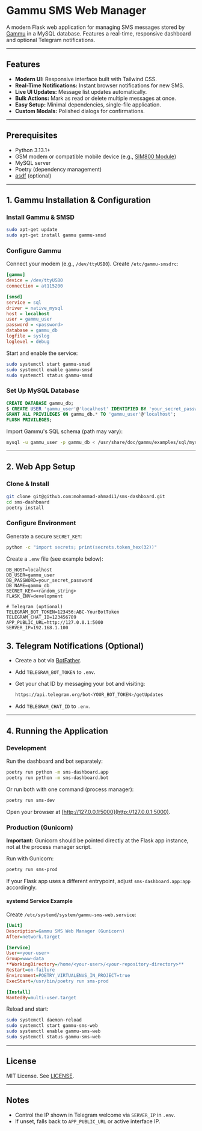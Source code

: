 
# Gammu SMS Web Manager

A modern Flask web application for managing SMS messages stored by [Gammu](https://wammu.eu/gammu/) in a MySQL database. Features a real-time, responsive dashboard and optional Telegram notifications.

---

## Features

- **Modern UI:** Responsive interface built with Tailwind CSS.
- **Real-Time Notifications:** Instant browser notifications for new SMS.
- **Live UI Updates:** Message list updates automatically.
- **Bulk Actions:** Mark as read or delete multiple messages at once.
- **Easy Setup:** Minimal dependencies, single-file application.
- **Custom Modals:** Polished dialogs for confirmations.

---

## Prerequisites

- Python 3.13.1+
- GSM modem or compatible mobile device (e.g., [SIM800 Module](https://de.aliexpress.com/item/4000890352364.html?spm=a2g0o.order_list.order_list_main.5.53971802mb0CD6&gatewayAdapt=glo2deu))
- MySQL server
- Poetry (dependency management)
- [asdf](https://asdf-vm.com/) (optional)

---

## 1. Gammu Installation & Configuration

### Install Gammu & SMSD

```bash
sudo apt-get update
sudo apt-get install gammu gammu-smsd
```

### Configure Gammu

Connect your modem (e.g., `/dev/ttyUSB0`). Create `/etc/gammu-smsdrc`:

```ini
[gammu]
device = /dev/ttyUSB0
connection = at115200

[smsd]
service = sql
driver = native_mysql
host = localhost
user = gammu_user
password = <password>
database = gammu_db
logfile = syslog
loglevel = debug
```

Start and enable the service:

```bash
sudo systemctl start gammu-smsd
sudo systemctl enable gammu-smsd
sudo systemctl status gammu-smsd
```

### Set Up MySQL Database

```sql
CREATE DATABASE gammu_db;
$ CREATE USER 'gammu_user'@'localhost' IDENTIFIED BY 'your_secret_password';
GRANT ALL PRIVILEGES ON gammu_db.* TO 'gammu_user'@'localhost';
FLUSH PRIVILEGES;
```

Import Gammu's SQL schema (path may vary):

```bash
mysql -u gammu_user -p gammu_db < /usr/share/doc/gammu/examples/sql/mysql.sql
```

---

## 2. Web App Setup

### Clone & Install

```bash
git clone git@github.com:mohammad-ahmadi1/sms-dashboard.git
cd sms-dashboard
poetry install
```

### Configure Environment

Generate a secure `SECRET_KEY`:

```bash
python -c "import secrets; print(secrets.token_hex(32))"
```

Create a `.env` file (see example below):

```env
DB_HOST=localhost
DB_USER=gammu_user
DB_PASSWORD=your_secret_password
DB_NAME=gammu_db
SECRET_KEY=<random_string>
FLASK_ENV=development

# Telegram (optional)
TELEGRAM_BOT_TOKEN=123456:ABC-YourBotToken
TELEGRAM_CHAT_ID=123456789
APP_PUBLIC_URL=http://127.0.0.1:5000
SERVER_IP=192.168.1.100
```

## 3. Telegram Notifications (Optional)

- Create a bot via [BotFather](https://t.me/botfather).
- Add `TELEGRAM_BOT_TOKEN` to `.env`.
- Get your chat ID by messaging your bot and visiting:
  
  ```bash
  https://api.telegram.org/bot<YOUR_BOT_TOKEN>/getUpdates
  ```

- Add `TELEGRAM_CHAT_ID` to `.env`.

---

## 4. Running the Application

### Development

Run the dashboard and bot separately:

```bash
poetry run python -m sms-dashboard.app
poetry run python -m sms-dashboard.bot
```

Or run both with one command (process manager):

```bash
poetry run sms-dev
```

Open your browser at [http://127.0.0.1:5000](http://127.0.0.1:5000).

### Production (Gunicorn)

**Important:** Gunicorn should be pointed directly at the Flask app instance, not at the process manager script.

Run with Gunicorn:

```bash
poetry run sms-prod
```

If your Flask app uses a different entrypoint, adjust `sms-dashboard.app:app` accordingly.

#### systemd Service Example

Create `/etc/systemd/system/gammu-sms-web.service`:

```ini
[Unit]
Description=Gammu SMS Web Manager (Gunicorn)
After=network.target

[Service]
User=<your-user>
Group=www-data
**WorkingDirectory=/home/<your-user>/<your-repository-directory>**
Restart=on-failure
Environment=POETRY_VIRTUALENVS_IN_PROJECT=true
ExecStart=/usr/bin/poetry run sms-prod

[Install]
WantedBy=multi-user.target
```

Reload and start:

```bash
sudo systemctl daemon-reload
sudo systemctl start gammu-sms-web
sudo systemctl enable gammu-sms-web
sudo systemctl status gammu-sms-web
```

---

## License

MIT License. See [LICENSE](LICENSE).

---

## Notes

- Control the IP shown in Telegram welcome via `SERVER_IP` in `.env`.
- If unset, falls back to `APP_PUBLIC_URL` or active interface IP.

<!-- ---

## TODOs

- [x] Clean up the README
- [x] Clean up the code
- [ ] Long-term test
- [x] Telegram bot

--- -->
